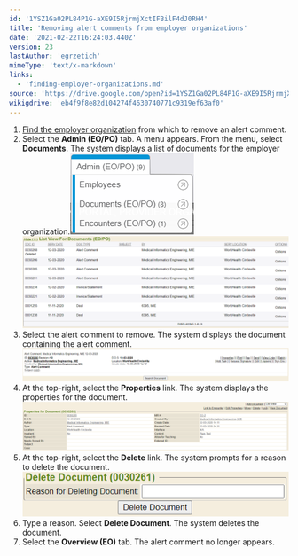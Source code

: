 ```yaml
---
id: '1YSZ1Ga02PL84P1G-aXE9I5RjrmjXctIFBilF4dJ0RH4'
title: 'Removing alert comments from employer organizations'
date: '2021-02-22T16:24:03.440Z'
version: 23
lastAuthor: 'egrzetich'
mimeType: 'text/x-markdown'
links:
  - 'finding-employer-organizations.md'
source: 'https://drive.google.com/open?id=1YSZ1Ga02PL84P1G-aXE9I5RjrmjXctIFBilF4dJ0RH4'
wikigdrive: 'eb4f9f8e82d104274f4630740771c9319ef63af0'
---
```

1. [Find the employer organization](finding-employer-organizations.md) from which to remove an alert comment.
2. Select the <strong>Admin (EO/PO)</strong> tab. A menu appears. From the menu, select <strong>Documents</strong>. The system displays a list of documents for the employer organization.<img src="removing-alert-comments-from-employer-organizations.assets/10000201000000DF00000093E1CF0D26C7E6B899.png" /><img src="removing-alert-comments-from-employer-organizations.assets/1000020100000548000001D7B4B329EDB4C388E5.png" />
3. Select the alert comment to remove. The system displays the document containing the alert comment. <img src="removing-alert-comments-from-employer-organizations.assets/10000201000006AD000000D1514F11F303DF6C35.png" />
4. At the top-right, select the <strong>Properties</strong> link. The system displays the properties for the document.<img src="removing-alert-comments-from-employer-organizations.assets/100002010000069C0000013A8B974DC0BF5AF447.png" />
5. At the top-right, select the <strong>Delete</strong> link. The system prompts for a reason to delete the document.<img src="removing-alert-comments-from-employer-organizations.assets/10000201000002160000005A454CB5707ABAF223.png" />
6. Type a reason. Select <strong>Delete Document</strong>. The system deletes the document.
7. Select the <strong>Overview (EO)</strong> tab. The alert comment no longer appears.
